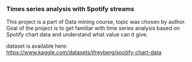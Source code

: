 ### Times series analysis with Spotify streams

This project is a part of Data mining course, topic was chosen by author.
Goal of the project is to get familiar with time series analysis
based on Spotify chart data and understand what value can it give.

dataset is available here: https://www.kaggle.com/datasets/jfreyberg/spotify-chart-data